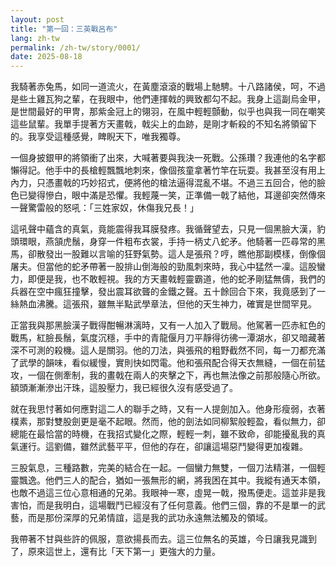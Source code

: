 ```yaml
---
layout: post
title: "第一回：三英戰呂布"
lang: zh-tw
permalink: /zh-tw/story/0001/
date: 2025-08-18
---
```

我騎著赤兔馬，如同一道流火，在黃塵滾滾的戰場上馳騁。十八路諸侯，呵，不過是些土雞瓦狗之輩，在我眼中，他們連揮戟的興致都勾不起。我身上這副烏金甲，是世間最好的甲冑，那紫金冠上的翎羽，在風中輕輕顫動，似乎也與我一同在嘲笑這些鼠輩。我單手提著方天畫戟，戟尖上的血跡，是剛才斬殺的不知名將領留下的。我享受這種感覺，睥睨天下，唯我獨尊。

一個身披銀甲的將領衝了出來，大喊著要與我決一死戰。公孫瓚？我連他的名字都懶得記。他手中的長槍輕飄飄地刺來，像個孩童拿著竹竿在玩耍。我甚至沒有用上內力，只憑畫戟的巧妙招式，便將他的槍法逼得混亂不堪。不過三五回合，他的臉色已變得慘白，眼中滿是恐懼。我輕蔑一笑，正準備一戟了結他，耳邊卻突然傳來一聲驚雷般的怒吼：「三姓家奴，休傷我兄長！」

這吼聲中蘊含的真氣，竟能震得我耳膜發疼。我循聲望去，只見一個黑臉大漢，豹頭環眼，燕頷虎鬚，身穿一件粗布衣裳，手持一柄丈八蛇矛。他騎著一匹尋常的黑馬，卻散發出一股難以言喻的狂野氣勢。這人是張飛？哼，瞧他那副模樣，倒像個屠夫。但當他的蛇矛帶著一股排山倒海般的勁風刺來時，我心中猛然一凜。這股蠻力，即便是我，也不敢輕視。我的方天畫戟輕靈霸道，他的蛇矛剛猛無儔，我們的兵器在空中瘋狂撞擊，發出震耳欲聾的金鐵之聲。五十餘回合下來，我竟感到了一絲熱血沸騰。這張飛，雖無半點武學章法，但他的天生神力，確實是世間罕見。

正當我與那黑臉漢子戰得酣暢淋漓時，又有一人加入了戰局。他駕著一匹赤紅色的戰馬，紅臉長鬚，氣度沉穩，手中的青龍偃月刀平靜得彷彿一潭湖水，卻又暗藏著深不可測的殺機。這人是關羽。他的刀法，與張飛的粗野截然不同，每一刀都充滿了武學的韻味，看似緩慢，實則快如閃電。他和張飛配合得天衣無縫，一個在前猛攻，一個在側牽制，我的畫戟在兩人的夾擊之下，再也無法像之前那般隨心所欲。額頭漸漸滲出汗珠，這股壓力，我已經很久沒有感受過了。

就在我思忖著如何應對這二人的聯手之時，又有一人提劍加入。他身形瘦弱，衣著樸素，那對雙股劍更是毫不起眼。然而，他的劍法如同柳絮般輕盈，看似無力，卻總能在最恰當的時機，在我招式變化之際，輕輕一刺，雖不致命，卻能擾亂我的真氣運行。這劉備，雖然武藝平平，但他的存在，卻讓這場惡鬥變得更加複雜。

三股氣息，三種路數，完美的結合在一起。一個蠻力無雙，一個刀法精湛，一個輕靈飄逸。他們三人的配合，猶如一張無形的網，將我困在其中。我縱有通天本領，也敵不過這三位心意相通的兄弟。我眼神一寒，虛晃一戟，撥馬便走。這並非是我害怕，而是我明白，這場戰鬥已經沒有了任何意義。他們三個，靠的不是單一的武藝，而是那份深厚的兄弟情誼，這是我的武功永遠無法觸及的領域。

我帶著不甘與些許的佩服，意欲揚長而去。這三位無名的英雄，今日讓我見識到了，原來這世上，還有比「天下第一」更強大的力量。